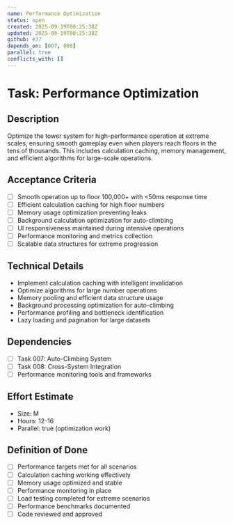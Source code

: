 ```yaml
---
name: Performance Optimization
status: open
created: 2025-09-19T00:25:38Z
updated: 2025-09-19T00:25:38Z
github: #37
depends_on: [007, 008]
parallel: true
conflicts_with: []
---
```


# Task: Performance Optimization

## Description
Optimize the tower system for high-performance operation at extreme scales, ensuring smooth gameplay even when players reach floors in the tens of thousands. This includes calculation caching, memory management, and efficient algorithms for large-scale operations.

## Acceptance Criteria
- [ ] Smooth operation up to floor 100,000+ with <50ms response time
- [ ] Efficient calculation caching for high floor numbers
- [ ] Memory usage optimization preventing leaks
- [ ] Background calculation optimization for auto-climbing
- [ ] UI responsiveness maintained during intensive operations
- [ ] Performance monitoring and metrics collection
- [ ] Scalable data structures for extreme progression

## Technical Details
- Implement calculation caching with intelligent invalidation
- Optimize algorithms for large number operations
- Memory pooling and efficient data structure usage
- Background processing optimization for auto-climbing
- Performance profiling and bottleneck identification
- Lazy loading and pagination for large datasets

## Dependencies
- [ ] Task 007: Auto-Climbing System
- [ ] Task 008: Cross-System Integration
- [ ] Performance monitoring tools and frameworks

## Effort Estimate
- Size: M
- Hours: 12-16
- Parallel: true (optimization work)

## Definition of Done
- [ ] Performance targets met for all scenarios
- [ ] Calculation caching working effectively
- [ ] Memory usage optimized and stable
- [ ] Performance monitoring in place
- [ ] Load testing completed for extreme scenarios
- [ ] Performance benchmarks documented
- [ ] Code reviewed and approved